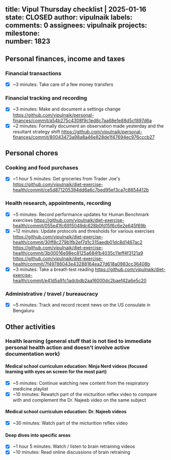title:	Vipul Thursday checklist | 2025-01-16
state:	CLOSED
author:	vipulnaik
labels:	
comments:	0
assignees:	vipulnaik
projects:	
milestone:	
number:	1823
--
## Personal finances, income and taxes

### Financial transactions

- [x] ~3 minutes: Take care of a few money transfers

### Financial  tracking and recording

- [x] ~3 minutes: Make and document a settings change https://github.com/vipulnaik/personal-finances/commit/a54b275c4308f9c1ed8c7aa68e1e88d5cf897d6a
- [x] ~2 minutes: Formally document an observation made yesterday and the resultant strategy shift https://github.com/vipulnaik/personal-finances/commit/80043473a98a8a46e828de1f47694ec976cccb27

## Personal chores

### Cooking and food purchases

- [x] ~1 hour 5 minutes: Get groceries from Trader Joe's https://github.com/vipulnaik/diet-exercise-health/commit/ce5d871205394dd6a6c7bed95ef3ca7c8854412b

### Health research, appointments, recording

- [x] ~5 minutes: Record performance updates for Human Benchmark exercises https://github.com/vipulnaik/diet-exercise-health/commit/055e41fc6915049dc628b0fd15f6c6e2e645f69b
- [x] ~12 minutes: Update protocols and thresholds for various exercises https://github.com/vipulnaik/diet-exercise-health/commit/30ff8c279b1fb2ef7d1c315aedb01dc8d1467ac2 https://github.com/vipulnaik/diet-exercise-health/commit/3b00016e98ec8125a684fb4035c11eff4f3121a9 https://github.com/vipulnaik/diet-exercise-health/commit/7f49786043e43288164ea27d618a0983cc36408b
- [x] ~3 minutes: Take a breath test reading https://github.com/vipulnaik/diet-exercise-health/commit/e41d5a91c1adcbdb2aa16000dc2baef42a6e5c20

### Administrative / travel / bureaucracy

- [x] ~5 minutes: Track and record recent news on the US consulate in Bengaluru

## Other activities

### Health learning (general stuff that is not tied to immediate personal health action and doesn't involve active documentation work)

#### Medical school curriculum education: Ninja Nerd videos (focused learning with eyes on screen for the most part)

- [x] ~5 minutes: Continue watching new content from the respiratory medicine playlist
- [x] ~10 minutes: Rewatch part of the micturition reflex video to compare with and complement the Dr. Najeeb video on the same subject

#### Medical school curriculum education: Dr. Najeeb videos

- [x] ~30 minutes: Watch part of the micturition reflex video

#### Deep dives into specific areas

- [x] ~1 hour 5 minutes: Watch / listen to brain retraining videos
- [x] ~10 minutes: Read online discussions of brain retraining
